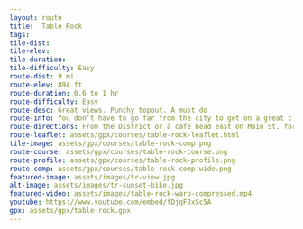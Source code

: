 ```yaml
---
layout: route
title:  Table Rock
tags:
tile-dist:
tile-elev:
tile-duration:
tile-difficulty: Easy
route-dist: 9 mi
route-elev: 894 ft
route-duration: 0.6 to 1 hr
route-difficulty: Easy
route-desc: Great views. Punchy topout. A must do
route-info: You don't have to go far from the city to get on a great climb. Table Rock is the prominent cliff-forming mesa located directly E. of downtown. Try to spin up during the short approach. The grades are relatively continuous and manageable until the final 200-300 m approach to the topout. Your efforts are rewarded with one of the best views of the valley. Use the photo spot as an excuse to rest near the top, or snag it on your way down.
route-directions: From the District or ā café head east on Main St. for a nice flyby of downtown Boise. Turn left onto Broadway at the hospital. Continue thru an intersection under the sky walk that connects the red-brick hospital campus. Look out for large polygon figures of a fox and a bear on your right side. Enter the incipient roundabout and and take the first exit onto Shaw Mtn. Road. Continue on Shaw Mtn. until the top, being sure to take the soft-right when the road forks about half-way up.
route-leaflet: assets/gpx/courses/table-rock-leaflet.html
tile-image: assets/gpx/courses/table-rock-comp.png
route-course: assets/gpx/courses/table-rock-course.png
route-profile: assets/gpx/courses/table-rock-profile.png
route-comp: assets/gpx/courses/table-rock-comp-wide.png
featured-image: assets/images/tr-view.jpg
alt-image: assets/images/tr-sunset-bike.jpg
featured-video: assets/images/table-rock-warp-compressed.mp4
youtube: https://www.youtube.com/embed/fDjqFJxSc5A
gpx: assets/gpx/table-rock.gpx
---
```

